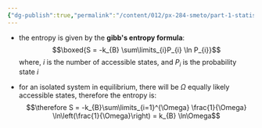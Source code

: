 ```yaml
---
{"dg-publish":true,"permalink":"/content/012/px-284-smeto/part-1-statistical-mechanics/c-entropy-and-temperature/px-284-c5-general-definition-of-entropy/","noteIcon":"1","created":"2025-08-27T13:14:15.569+01:00","updated":"2025-01-17T16:06:56.000+00:00"}
---
```


- the entropy is given by the **gibb's entropy formula**: 
$$\boxed{S = -k_{B} \sum\limits_{i}P_{i} \ln P_{i}}$$
	where, $i$ is the number of accessible states, and $P_{i}$ is the probability state $i$
	
- for an isolated system in equilibrium, there will be $\Omega$ equally likely accessible states, therefore the entropy is: 
$$\therefore S = -k_{B}\sum\limits_{i=1}^{\Omega} \frac{1}{\Omega} \ln\left(\frac{1}{\Omega}\right) = k_{B} \ln\Omega$$
